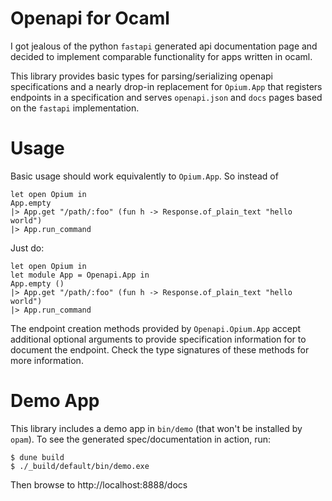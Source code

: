 Openapi for Ocaml
=================

I got jealous of the python `fastapi` generated api documentation page
and decided to implement comparable functionality for apps written in
ocaml.

This library provides basic types for parsing/serializing openapi
specifications and a nearly drop-in replacement for `Opium.App` that
registers endpoints in a specification and serves `openapi.json` and
`docs` pages based on the `fastapi` implementation.

Usage
=====

Basic usage should work equivalently to `Opium.App`. So instead of
```
let open Opium in
App.empty
|> App.get "/path/:foo" (fun h -> Response.of_plain_text "hello world")
|> App.run_command
```

Just do:
```
let open Opium in
let module App = Openapi.App in
App.empty ()
|> App.get "/path/:foo" (fun h -> Response.of_plain_text "hello world")
|> App.run_command
```

The endpoint creation methods provided by `Openapi.Opium.App` accept
additional optional arguments to provide specification information for
to document the endpoint. Check the type signatures of these methods
for more information.

Demo App
========
This library includes a demo app in `bin/demo` (that won't be installed
by `opam`). To see the generated spec/documentation in action, run:
```
$ dune build
$ ./_build/default/bin/demo.exe
```
Then browse to http://localhost:8888/docs



